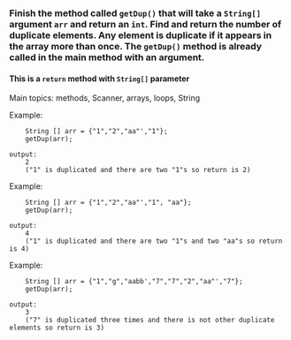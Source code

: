 ### Finish the method called `getDup()` that will take a `String[]` argument `arr` and return an `int`. Find and return the number of duplicate elements. Any element is duplicate if it appears in the array more than once. The `getDup()` method is already called in the main method with an argument.

#### This is a `return` method with `String[]` parameter

Main topics: methods, Scanner, arrays, loops, String

Example:
```
	String [] arr = {"1","2","aa"',"1"};
	getDup(arr);

output: 
	2
	("1" is duplicated and there are two "1"s so return is 2)
```
Example:
```
	String [] arr = {"1","2","aa"',"1", "aa"};
	getDup(arr);

output: 
	4
	("1" is duplicated and there are two "1"s and two "aa"s so return is 4)
```
Example:
```
	String [] arr = {"1","g","aabb',"7","7","2","aa"',"7"};
	getDup(arr);

output: 
	3
	("7" is duplicated three times and there is not other duplicate elements so return is 3)
```